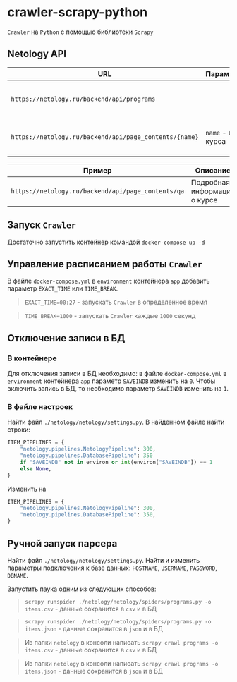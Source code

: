 # crawler-scrapy-python
`Crawler` на `Python` с помощью библиотеки `Scrapy`

## Netology API
|URL                                                   |Параметры         |Описание                           |
|------------------------------------------------------|------------------|-----------------------------------|
|`https://netology.ru/backend/api/programs`            |                  |Краткая информация о всех курсах   |
|`https://netology.ru/backend/api/page_contents/{name}`|`name` - имя курса|Подробная информация о каждом курсе|

|Пример                                            |Описание                    |
|--------------------------------------------------|----------------------------|
|`https://netology.ru/backend/api/page_contents/qa`|Подробная информация о курсе|


## Запуск `Crawler`
Достаточно запустить контейнер командой `docker-compose up -d`

## Управление расписанием работы `Crawler`
В файле `docker-compose.yml` в `environment` контейнера `app` добавить параметр `EXACT_TIME` или `TIME_BREAK`.

> `EXACT_TIME=00:27` - запускать `Crawler` в определенное время

> `TIME_BREAK=1000` - запускать `Crawler` каждые `1000` секунд

## Отключение записи в БД
### В контейнере
Для отключения записи в БД необходимо: в файле `docker-compose.yml` в `environment` контейнера `app` параметр `SAVEINDB` изменить на `0`. Чтобы включить запись в БД, то необходимо параметр `SAVEINDB` изменить на `1`.

### В файле настроек
Найти файл `./netology/netology/settings.py`. В найденном файле найти строки:
```Python
ITEM_PIPELINES = {
    "netology.pipelines.NetologyPipeline": 300,
    "netology.pipelines.DatabasePipeline": 350
    if "SAVEINDB" not in environ or int(environ["SAVEINDB"]) == 1
    else None,
}
```

Изменить на

```Python
ITEM_PIPELINES = {
    "netology.pipelines.NetologyPipeline": 300,
    "netology.pipelines.DatabasePipeline": 350,
}
```

## Ручной запуск парсера

Найти файл `./netology/netology/settings.py`. Найти и изменить параметры подключения к базе данных: `HOSTNAME`, `USERNAME`, `PASSWORD`, `DBNAME`.

Запустить паука одним из следующих способов:

> `scrapy runspider ./netology/netology/spiders/programs.py -o items.csv` - данные сохранится в `csv` и в БД

> `scrapy runspider ./netology/netology/spiders/programs.py -o items.json` - данные сохранится в `json` и в БД

> Из папки `netology` в консоли написать `scrapy crawl programs -o items.csv` - данные сохранится в `csv` и в БД

> Из папки `netology` в консоли написать `scrapy crawl programs -o items.json` - данные сохранится в `json` и в БД
